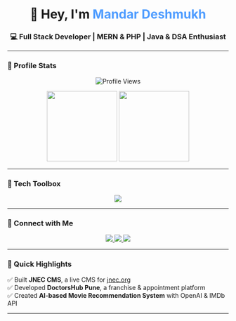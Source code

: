 <h1 align="center">👋 Hey, I'm <span style="color:#4e9cff;">Mandar Deshmukh</span></h1>
<h3 align="center">💻 Full Stack Developer | MERN & PHP | Java & DSA Enthusiast</h3>

---

### 👀 Profile Stats
<p align="center">
  <img src="https://komarev.com/ghpvc/?username=DMandar8&label=Profile%20Views&color=blue&style=flat-square" alt="Profile Views" />
</p>

<p align="center">
  <img src="https://github-readme-stats.vercel.app/api?username=DMandar8&show_icons=true&theme=tokyonight" height="160"/>
  <img src="https://github-readme-stats.vercel.app/api/top-langs/?username=DMandar8&layout=compact&theme=tokyonight" height="160"/>
</p>

---

### 🚀 Tech Toolbox
<p align="center">
  <img src="https://skillicons.dev/icons?i=react,nodejs,express,mongodb,mysql,php,html,css,js,java,git,vercel,postman" />
</p>

---

### 🔗 Connect with Me
<p align="center">
  <a href="https://linkedin.com/in/mandar-deshmukh">
    <img src="https://img.shields.io/badge/LinkedIn-0A66C2?style=for-the-badge&logo=linkedin&logoColor=white" />
  </a>
  <a href="mailto:mandar8deshmukh@gmail.com">
    <img src="https://img.shields.io/badge/Gmail-D14836?style=for-the-badge&logo=gmail&logoColor=white" />
  </a>
  <a href="https://mandardeshmukh.vercel.app">
    <img src="https://img.shields.io/badge/Portfolio-000?style=for-the-badge&logo=vercel&logoColor=white" />
  </a>
</p>

---

### 🌟 Quick Highlights
✅ Built **JNEC CMS**, a live CMS for [jnec.org](https://jnec.org/admin)  
✅ Developed **DoctorsHub Pune**, a franchise & appointment platform  
✅ Created **AI-based Movie Recommendation System** with OpenAI & IMDb API  

---
